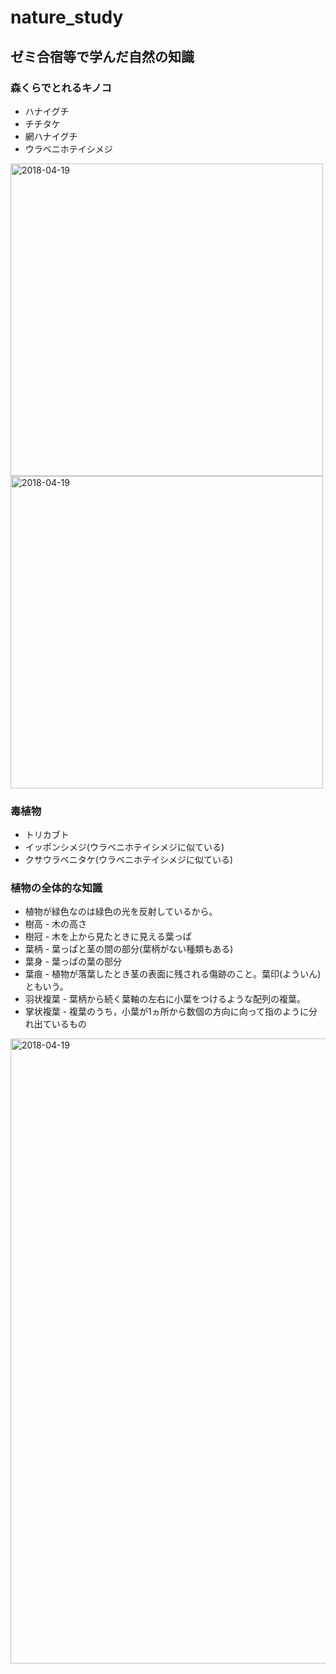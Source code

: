 # nature_study
## ゼミ合宿等で学んだ自然の知識
### 森くらでとれるキノコ
* ハナイグチ
* チチタケ
* 網ハナイグチ
* ウラベニホテイシメジ
<img width="500" alt="2018-04-19" src="https://user-images.githubusercontent.com/13360878/46387986-a95c5f80-c704-11e8-9ce5-e4e1f02e3031.JPG">
<img width="500" alt="2018-04-19" src="https://user-images.githubusercontent.com/13360878/46387990-b11c0400-c704-11e8-96b0-e07deefdd056.JPG">

### 毒植物
* トリカブト
* イッポンシメジ(ウラベニホテイシメジに似ている)
* クサウラベニタケ(ウラベニホテイシメジに似ている)

### 植物の全体的な知識
* 植物が緑色なのは緑色の光を反射しているから。
* 樹高 - 木の高さ
* 樹冠 - 木を上から見たときに見える葉っぱ
* 葉柄 - 葉っぱと茎の間の部分(葉柄がない種類もある)
* 葉身 - 葉っぱの葉の部分
* 葉痕 - 植物が落葉したとき茎の表面に残される傷跡のこと。葉印(よういん)ともいう。
* 羽状複葉 - 葉柄から続く葉軸の左右に小葉をつけるような配列の複葉。
* 掌状複葉 - 複葉のうち，小葉が1ヵ所から数個の方向に向って指のように分れ出ているもの
<img width="1000" alt="2018-04-19" src="https://user-images.githubusercontent.com/13360878/46387948-61d5d380-c704-11e8-9dd2-db173e6197ad.png">
